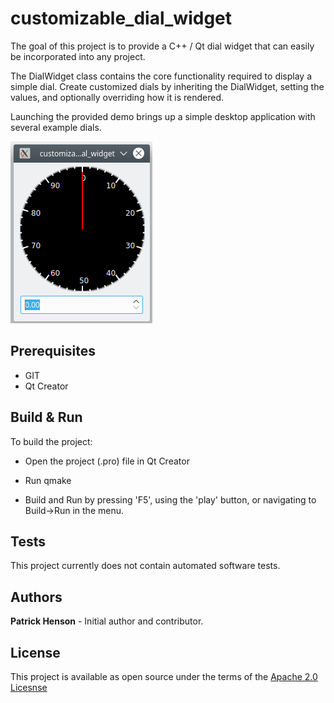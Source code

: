 # customizable_dial_widget

The goal of this project is to provide a C++ / Qt dial widget that can easily be incorporated into any project.  

The DialWidget class contains the core functionality required to display a simple dial.  Create customized dials by inheriting the DialWidget, setting the values, and optionally overriding how it is rendered.

Launching the provided demo brings up a simple desktop application with several example dials.

![base dial](/demo_images/base_dial.png "Base DialWidget")

## Prerequisites
- GIT
- Qt Creator

## Build & Run

To build the project:

* Open the project (.pro) file in Qt Creator

* Run qmake

* Build and Run by pressing 'F5', using the 'play' button, or navigating to Build->Run in the menu.

## Tests

This project currently does not contain automated software tests.

## Authors

**Patrick Henson** - Initial author and contributor.

## License

This project is available as open source under the terms of the [Apache 2.0 Licesnse](https://opensource.org/licenses/Apache-2.0)
